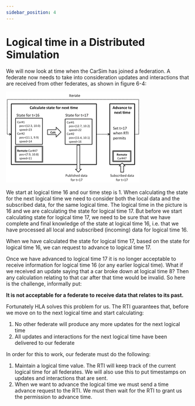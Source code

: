 ```yaml
---
sidebar_position: 4
---
```


# Logical time in a Distributed Simulation

We will now look at time when the CarSim has joined a federation. A federate now needs to take into consideration updates and interactions that are received from other federates, as shown in figure 6-4:

![4-timestep-for-federate.png](img%2F4-timestep-for-federate.png)

We start at logical time 16 and our time step is 1. When calculating the state for the next logical time we need to consider both the local data and the subscribed data, for the same logical time. The logical time in the picture is 16 and we are calculating the state for logical time 17. But before we start calculating state for logical time 17, we need to be sure that we have complete and final knowledge of the state at logical time 16, i.e. that we have processed all local and subscribed (incoming) data for logical time 16. 

When we have calculated the state for logical time 17, based on the state for logical time 16, we can request to advance to logical time 17. 

Once we have advanced to logical time 17 it is no longer acceptable to receive information for logical time 16 (or any earlier logical time). What if we received an update saying that a car broke down at logical time 8? Then any calculation relating to that car after that time would be invalid. So here is the challenge, informally put:

**It is not acceptable for a federate to receive data that relates to its past.**

Fortunately HLA solves this problem for us. The RTI guarantees that, before we move on to the next logical time and start calculating:

1.	No other federate will produce any more updates for the next logical time
2.	All updates and interactions for the next logical time have been delivered to our federate

In order for this to work, our federate must do the following:

1.	Maintain a logical time value. The RTI will keep track of the current logical time for all federates. We will also use this to put timestamps on updates and interactions that are sent.
2.	When we want to advance the logical time we must send a time advance request to the RTI. We must then wait for the RTI to grant us the permission to advance time.

